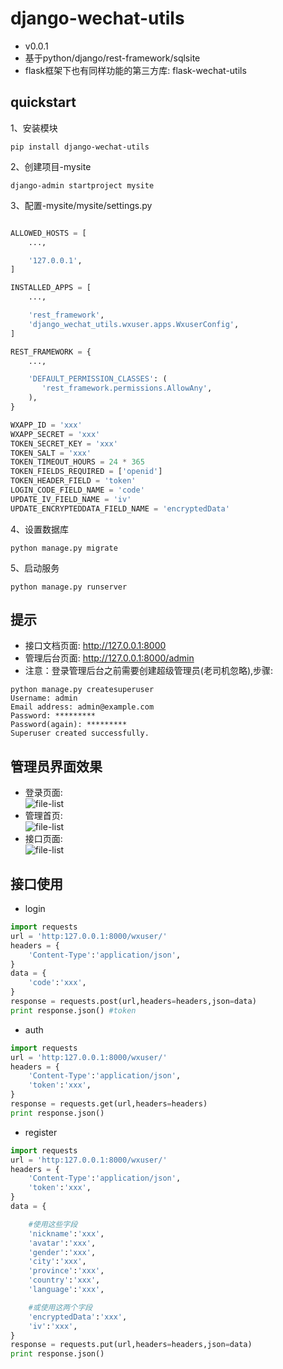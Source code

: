 

django-wechat-utils
====================
* v0.0.1
* 基于python/django/rest-framework/sqlsite
* flask框架下也有同样功能的第三方库: flask-wechat-utils

quickstart
--------------------

1、安装模块
```shell
pip install django-wechat-utils
```

2、创建项目-mysite
```shell
django-admin startproject mysite
```

3、配置-mysite/mysite/settings.py
```python

ALLOWED_HOSTS = [
    ...,

    '127.0.0.1',
]

INSTALLED_APPS = [
	...,

    'rest_framework',
    'django_wechat_utils.wxuser.apps.WxuserConfig',
]

REST_FRAMEWORK = {
	...,

    'DEFAULT_PERMISSION_CLASSES': (
       'rest_framework.permissions.AllowAny',
    ),
}

WXAPP_ID = 'xxx'
WXAPP_SECRET = 'xxx'
TOKEN_SECRET_KEY = 'xxx'
TOKEN_SALT = 'xxx'
TOKEN_TIMEOUT_HOURS = 24 * 365
TOKEN_FIELDS_REQUIRED = ['openid']
TOKEN_HEADER_FIELD = 'token'
LOGIN_CODE_FIELD_NAME = 'code'
UPDATE_IV_FIELD_NAME = 'iv'
UPDATE_ENCRYPTEDDATA_FIELD_NAME = 'encryptedData'
```

4、设置数据库
```shell
python manage.py migrate
```

5、启动服务
```shell
python manage.py runserver
```

提示
--------------------
* 接口文档页面: http://127.0.0.1:8000
* 管理后台页面: http://127.0.0.1:8000/admin
* 注意：登录管理后台之前需要创建超级管理员(老司机忽略),步骤:
```shell
python manage.py createsuperuser
Username: admin
Email address: admin@example.com
Password: *********
Password(again): *********
Superuser created successfully.
```

管理员界面效果
--------------------
* 登录页面:  
![file-list](https://dogbelt.cn/static/wyy/django-admin-login.jpg)
* 管理首页:  
![file-list](https://dogbelt.cn/static/wyy/django-admin-index.jpg)
* 接口页面:  
![file-list](https://dogbelt.cn/static/wyy/django-api-index.jpg)


接口使用
--------------------
* login
```python
import requests
url = 'http:127.0.0.1:8000/wxuser/'
headers = {
	'Content-Type':'application/json',
}
data = {
	'code':'xxx',
}
response = requests.post(url,headers=headers,json=data)
print response.json() #token
```

* auth
```python
import requests
url = 'http:127.0.0.1:8000/wxuser/'
headers = {
	'Content-Type':'application/json',
	'token':'xxx',
}
response = requests.get(url,headers=headers)
print response.json()
```

* register
```python
import requests
url = 'http:127.0.0.1:8000/wxuser/'
headers = {
	'Content-Type':'application/json',
	'token':'xxx',
}
data = {

	#使用这些字段
	'nickname':'xxx',
	'avatar':'xxx',
	'gender':'xxx',
	'city':'xxx',
	'province':'xxx',
	'country':'xxx',
	'language':'xxx',

	#或使用这两个字段
	'encryptedData':'xxx',
	'iv':'xxx',
}
response = requests.put(url,headers=headers,json=data)
print response.json()
```